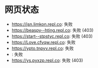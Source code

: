 # 网页状态
- https://jsn.limkon.repl.co: 失败
- https://beaspy--hting.repl.co: 失败 (403)
- https://start--stpstyc.repl.co: 失败 (403)
- https://Love.cfvqw.repl.co: 失败
- https://ypto.tnpyv.repl.co: 失败
- : 失败
- https://ys.pyxzp.repl.co: 失败 (403)
